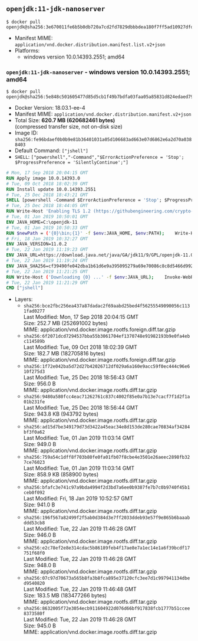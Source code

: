 ## `openjdk:11-jdk-nanoserver`

```console
$ docker pull openjdk@sha256:3e670011fe6b5b0db720a7cd2fd7829dbbbdea180f7ff5ad10927dfd53a9510d
```

-	Manifest MIME: `application/vnd.docker.distribution.manifest.list.v2+json`
-	Platforms:
	-	windows version 10.0.14393.2551; amd64

### `openjdk:11-jdk-nanoserver` - windows version 10.0.14393.2551; amd64

```console
$ docker pull openjdk@sha256:5e848c501605477d85d5cb1f49b7bdfa03faa05a85831d824edaed7909d41bc3
```

-	Docker Version: 18.03.1-ee-4
-	Manifest MIME: `application/vnd.docker.distribution.manifest.v2+json`
-	Total Size: **620.7 MB (620682461 bytes)**  
	(compressed transfer size, not on-disk size)
-	Image ID: `sha256:fe96bdaef0b0b9e81b36401031a05d106683ad663e07d6862e6a2d70a0388403`
-	Default Command: `["jshell"]`
-	`SHELL`: `["powershell","-Command","$ErrorActionPreference = 'Stop'; $ProgressPreference = 'SilentlyContinue';"]`

```dockerfile
# Mon, 17 Sep 2018 20:04:15 GMT
RUN Apply image 10.0.14393.0
# Tue, 09 Oct 2018 18:02:39 GMT
RUN Install update 10.0.14393.2551
# Tue, 25 Dec 2018 18:43:21 GMT
SHELL [powershell -Command $ErrorActionPreference = 'Stop'; $ProgressPreference = 'SilentlyContinue';]
# Tue, 25 Dec 2018 18:44:05 GMT
RUN Write-Host 'Enabling TLS 1.2 (https://githubengineering.com/crypto-removal-notice/) ...'; 	$tls12RegBase = 'HKLM:\\SYSTEM\CurrentControlSet\Control\SecurityProviders\SCHANNEL\Protocols\TLS 1.2'; 	if (Test-Path $tls12RegBase) { throw ('"{0}" already exists!' -f $tls12RegBase) }; 	New-Item -Path ('{0}/Client' -f $tls12RegBase) -Force; 	New-Item -Path ('{0}/Server' -f $tls12RegBase) -Force; 	New-ItemProperty -Path ('{0}/Client' -f $tls12RegBase) -Name 'DisabledByDefault' -PropertyType DWORD -Value 0 -Force; 	New-ItemProperty -Path ('{0}/Client' -f $tls12RegBase) -Name 'Enabled' -PropertyType DWORD -Value 1 -Force; 	New-ItemProperty -Path ('{0}/Server' -f $tls12RegBase) -Name 'DisabledByDefault' -PropertyType DWORD -Value 0 -Force; 	New-ItemProperty -Path ('{0}/Server' -f $tls12RegBase) -Name 'Enabled' -PropertyType DWORD -Value 1 -Force
# Tue, 01 Jan 2019 10:50:01 GMT
ENV JAVA_HOME=C:\openjdk-11
# Tue, 01 Jan 2019 10:50:33 GMT
RUN $newPath = ('{0}\bin;{1}' -f $env:JAVA_HOME, $env:PATH); 	Write-Host ('Updating PATH: {0}' -f $newPath); 	setx /M PATH $newPath
# Fri, 18 Jan 2019 10:32:27 GMT
ENV JAVA_VERSION=11.0.2
# Tue, 22 Jan 2019 11:19:23 GMT
ENV JAVA_URL=https://download.java.net/java/GA/jdk11/9/GPL/openjdk-11.0.2_windows-x64_bin.zip
# Tue, 22 Jan 2019 11:19:24 GMT
ENV JAVA_SHA256=cf39490fe042dba1b61d6e9a395095279a69e70086c8c8d5466d9926d80976d8
# Tue, 22 Jan 2019 11:21:25 GMT
RUN Write-Host ('Downloading {0} ...' -f $env:JAVA_URL); 	Invoke-WebRequest -Uri $env:JAVA_URL -OutFile 'openjdk.zip'; 	Write-Host ('Verifying sha256 ({0}) ...' -f $env:JAVA_SHA256); 	if ((Get-FileHash openjdk.zip -Algorithm sha256).Hash -ne $env:JAVA_SHA256) { 		Write-Host 'FAILED!'; 		exit 1; 	}; 		Write-Host 'Expanding ...'; 	New-Item -ItemType Directory -Path C:\temp | Out-Null; 	Expand-Archive openjdk.zip -DestinationPath C:\temp; 	Move-Item -Path C:\temp\* -Destination $env:JAVA_HOME; 	Remove-Item C:\temp; 		Write-Host 'Verifying install ...'; 	Write-Host '  java --version'; java --version; 	Write-Host '  javac --version'; javac --version; 		Write-Host 'Removing ...'; 	Remove-Item openjdk.zip -Force; 		Write-Host 'Complete.'
# Tue, 22 Jan 2019 11:21:29 GMT
CMD ["jshell"]
```

-	Layers:
	-	`sha256:bce2fbc256ea437a87dadac2f69aabd25bed4f56255549090056c1131fad0277`  
		Last Modified: Mon, 17 Sep 2018 20:04:15 GMT  
		Size: 252.7 MB (252691002 bytes)  
		MIME: application/vnd.docker.image.rootfs.foreign.diff.tar.gzip
	-	`sha256:6f2071dcd7294537bba55b3061704ef1370748e91982193b9e0fa4ebc114589b`  
		Last Modified: Tue, 09 Oct 2018 18:02:39 GMT  
		Size: 182.7 MB (182705816 bytes)  
		MIME: application/vnd.docker.image.rootfs.foreign.diff.tar.gzip
	-	`sha256:1f72e042ba5d72d27b42026712df029a6a160e9acc59f0ec444c96e610f275d3`  
		Last Modified: Tue, 25 Dec 2018 18:56:43 GMT  
		Size: 956.0 B  
		MIME: application/vnd.docker.image.rootfs.diff.tar.gzip
	-	`sha256:9480a580fcc4eac71262761c837c4002f85e0a7b13e7cacf7f1d2f1a01b231fe`  
		Last Modified: Tue, 25 Dec 2018 18:56:44 GMT  
		Size: 943.8 KB (943792 bytes)  
		MIME: application/vnd.docker.image.rootfs.diff.tar.gzip
	-	`sha256:ad15d7be349179d73d3422a45eac34e8d153de280cae70834af34284bf3f0a62`  
		Last Modified: Tue, 01 Jan 2019 11:03:14 GMT  
		Size: 949.0 B  
		MIME: application/vnd.docker.image.rootfs.diff.tar.gzip
	-	`sha256:759a54c1dff8f703b80fe0fa01fb07f8cbe4e3501e26aeec2898fb327ce76023`  
		Last Modified: Tue, 01 Jan 2019 11:03:14 GMT  
		Size: 858.9 KB (858900 bytes)  
		MIME: application/vnd.docker.image.rootfs.diff.tar.gzip
	-	`sha256:bfafc3e741c97a9bda4994f2d3bd7a6ee0b9387fe7b7c0b9740f45b1ceb0f092`  
		Last Modified: Fri, 18 Jan 2019 10:52:57 GMT  
		Size: 941.0 B  
		MIME: application/vnd.docker.image.rootfs.diff.tar.gzip
	-	`sha256:196f567a82499f2f5ab0d384d3e7ff2033ddeb93e57f9e865b6baaabddd53cb8`  
		Last Modified: Tue, 22 Jan 2019 11:46:28 GMT  
		Size: 946.0 B  
		MIME: application/vnd.docker.image.rootfs.diff.tar.gzip
	-	`sha256:e2c78ef2e8e314cdac5b86189feb4f17ae8e7a1ec14e1a6f39bcdf17751f68f0`  
		Last Modified: Tue, 22 Jan 2019 11:46:28 GMT  
		Size: 948.0 B  
		MIME: application/vnd.docker.image.rootfs.diff.tar.gzip
	-	`sha256:07c97d70673a565b8fa3b8fca895e37120cfc3ee7d1c997941134dbed9540820`  
		Last Modified: Tue, 22 Jan 2019 11:46:48 GMT  
		Size: 183.5 MB (183477266 bytes)  
		MIME: application/vnd.docker.image.rootfs.diff.tar.gzip
	-	`sha256:8632005f72e3054ecb911604922d076d66bf917838fcb1777b51ccee8373580f`  
		Last Modified: Tue, 22 Jan 2019 11:46:28 GMT  
		Size: 945.0 B  
		MIME: application/vnd.docker.image.rootfs.diff.tar.gzip
